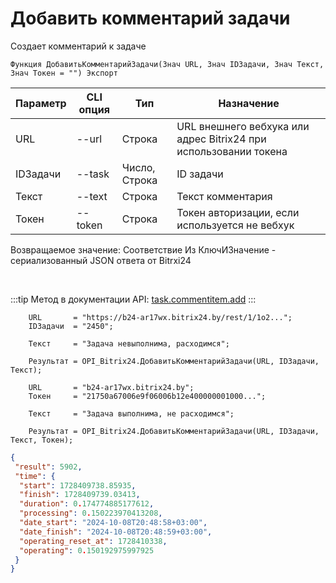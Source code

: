 ﻿---
sidebar_position: 3
---

# Добавить комментарий задачи
 Создает комментарий к задаче



`Функция ДобавитьКомментарийЗадачи(Знач URL, Знач IDЗадачи, Знач Текст, Знач Токен = "") Экспорт`

  | Параметр | CLI опция | Тип | Назначение |
  |-|-|-|-|
  | URL | --url | Строка | URL внешнего вебхука или адрес Bitrix24 при использовании токена |
  | IDЗадачи | --task | Число, Строка | ID задачи |
  | Текст | --text | Строка | Текст комментария |
  | Токен | --token | Строка | Токен авторизации, если используется не вебхук |

  
  Возвращаемое значение:   Соответствие Из КлючИЗначение - сериализованный JSON ответа от Bitrxi24

<br/>

:::tip
Метод в документации API: [task.commentitem.add](https://dev.1c-bitrix.ru/rest_help/tasks/task/commentitem/add.php)
:::
<br/>


```bsl title="Пример кода"
    URL       = "https://b24-ar17wx.bitrix24.by/rest/1/1o2...";
    IDЗадачи  = "2450";

    Текст     = "Задача невыполнима, расходимся";

    Результат = OPI_Bitrix24.ДобавитьКомментарийЗадачи(URL, IDЗадачи, Текст);

    URL       = "b24-ar17wx.bitrix24.by";
    Токен     = "21750a67006e9f06006b12e400000001000...";

    Текст     = "Задача выполнима, не расходимся";

    Результат = OPI_Bitrix24.ДобавитьКомментарийЗадачи(URL, IDЗадачи, Текст, Токен);
```
    



```json title="Результат"
{
 "result": 5902,
 "time": {
  "start": 1728409738.85935,
  "finish": 1728409739.03413,
  "duration": 0.174774885177612,
  "processing": 0.150223970413208,
  "date_start": "2024-10-08T20:48:58+03:00",
  "date_finish": "2024-10-08T20:48:59+03:00",
  "operating_reset_at": 1728410338,
  "operating": 0.150192975997925
 }
}
```
